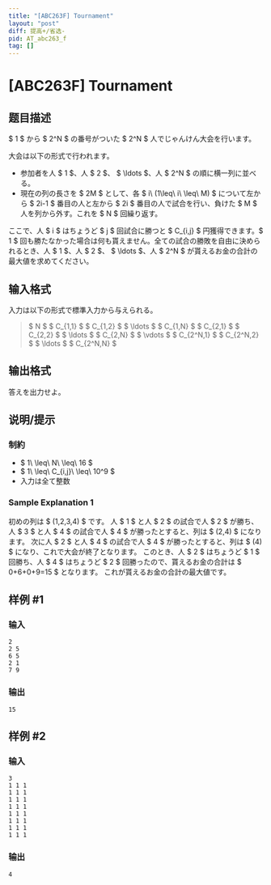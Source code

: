 ```yaml
---
title: "[ABC263F] Tournament"
layout: "post"
diff: 提高+/省选-
pid: AT_abc263_f
tag: []
---
```


# [ABC263F] Tournament

## 题目描述

[problemUrl]: https://atcoder.jp/contests/abc263/tasks/abc263_f

$ 1 $ から $ 2^N $ の番号がついた $ 2^N $ 人でじゃんけん大会を行います。

大会は以下の形式で行われます。

- 参加者を人 $ 1 $、人 $ 2 $、 $ \ldots $、人 $ 2^N $ の順に横一列に並べる。
- 現在の列の長さを $ 2M $ として、各 $ i\ (1\leq\ i\ \leq\ M) $ について左から $ 2i-1 $ 番目の人と左から $ 2i $ 番目の人で試合を行い、負けた $ M $ 人を列から外す。これを $ N $ 回繰り返す。

ここで、人 $ i $ はちょうど $ j $ 回試合に勝つと $ C_{i,j} $ 円獲得できます。$ 1 $ 回も勝たなかった場合は何も貰えません。全ての試合の勝敗を自由に決められるとき、人 $ 1 $、人 $ 2 $、 $ \ldots $、人 $ 2^N $ が貰えるお金の合計の最大値を求めてください。

## 输入格式

入力は以下の形式で標準入力から与えられる。

> $ N $ $ C_{1,1} $ $ C_{1,2} $ $ \ldots $ $ C_{1,N} $ $ C_{2,1} $ $ C_{2,2} $ $ \ldots $ $ C_{2,N} $ $ \vdots $ $ C_{2^N,1} $ $ C_{2^N,2} $ $ \ldots $ $ C_{2^N,N} $

## 输出格式

答えを出力せよ。

## 说明/提示

### 制約

- $ 1\ \leq\ N\ \leq\ 16 $
- $ 1\ \leq\ C_{i,j}\ \leq\ 10^9 $
- 入力は全て整数

### Sample Explanation 1

初めの列は $ (1,2,3,4) $ です。 人 $ 1 $ と人 $ 2 $ の試合で人 $ 2 $ が勝ち、人 $ 3 $ と人 $ 4 $ の試合で人 $ 4 $ が勝ったとすると、列は $ (2,4) $ になります。 次に人 $ 2 $ と人 $ 4 $ の試合で人 $ 4 $ が勝ったとすると、列は $ (4) $ になり、これで大会が終了となります。 このとき、人 $ 2 $ はちょうど $ 1 $ 回勝ち、人 $ 4 $ はちょうど $ 2 $ 回勝ったので、貰えるお金の合計は $ 0+6+0+9=15 $ となります。 これが貰えるお金の合計の最大値です。

## 样例 #1

### 输入

```
2
2 5
6 5
2 1
7 9
```

### 输出

```
15
```

## 样例 #2

### 输入

```
3
1 1 1
1 1 1
1 1 1
1 1 1
1 1 1
1 1 1
1 1 1
1 1 1
```

### 输出

```
4
```

